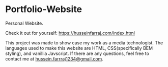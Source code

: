 # Portfolio-Website
Personal Website.

Check it out for yourself: https://husseinfarraj.com/index.html

This project was made to show case my work as a media technologist.
The languages used to make this website are HTML, CSS(specifically BEM styling), and vanillia Javscript.
If there are any questions, feel free to contact me at hussein.farrraj1234@gmail.com.
